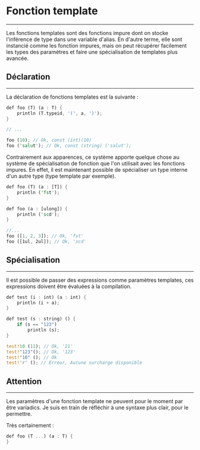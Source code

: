 
# Fonction template
<hr>

Les fonctions templates sont des fonctions impure dont on stocke l'inférence de type dans une variable d'alias.
En d'autre terme, elle sont instancié comme les fonction impures, mais on peut récupérer facilement les types des paramètres et faire une spécialisation de templates plus avancée.



## Déclaration
<hr>

La déclaration de fonctions templates est la suivante :
```Rust
def foo (T) (a : T) {
	println (T.typeid, '(', a, ')');
}

// ...

foo (10); // Ok, const (int)(10)
foo ('salut'); // Ok, const (string) ('salut');
```

Contrairement aux apparences, ce système apporte quelque chose au système de spécialisation de fonction que l'on utilisait avec les fonctions impures.
En effet, il est maintenant possible de spécialiser un type interne d'un autre type (type template par exemple).


```Rust
def foo (T) (a : [T]) {
	println ('fst');
}

def foo (a : [ulong]) {
	println ('scd');
}

//...
foo ([1, 2, 3]); // Ok, 'fst'
foo ([1ul, 2ul]); // Ok, 'scd'

```

## Spécialisation
--------------------

Il est possible de passer des expressions comme paramètres templates, ces expressions doivent être évaluées à la compilation. 

```Rust
def test (i : int) (a : int) {
	println (i + a);
}

def test (s : string) () {
	if (s == "123")
		println (s);
}

test!10 (11); // Ok, '21'
test!"123"(); // Ok, '123'
test!"10" (); // Ok
test!'r' (); // Erreur, Aucune surcharge disponible

```


## Attention
---------------
Les paramètres d'une fonction template ne peuvent pour le moment par être variadics.
Je suis en train de réfléchir à une syntaxe plus clair, pour le permettre.

Très certainement :

```Rust
def foo (T ...) (a : T) {
}

```
